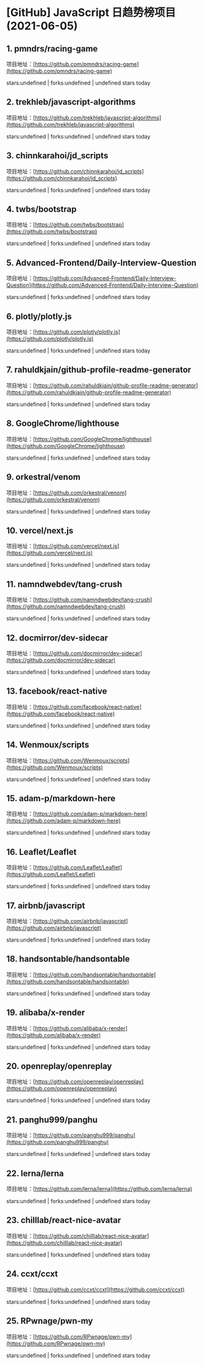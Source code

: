 # [GitHub] JavaScript 日趋势榜项目(2021-06-05)

## 1. pmndrs/racing-game 

项目地址：[https://github.com/pmndrs/racing-game](https://github.com/pmndrs/racing-game)

stars:undefined | forks:undefined | undefined stars today 



## 2. trekhleb/javascript-algorithms 

项目地址：[https://github.com/trekhleb/javascript-algorithms](https://github.com/trekhleb/javascript-algorithms)

stars:undefined | forks:undefined | undefined stars today 



## 3. chinnkarahoi/jd_scripts 

项目地址：[https://github.com/chinnkarahoi/jd_scripts](https://github.com/chinnkarahoi/jd_scripts)

stars:undefined | forks:undefined | undefined stars today 



## 4. twbs/bootstrap 

项目地址：[https://github.com/twbs/bootstrap](https://github.com/twbs/bootstrap)

stars:undefined | forks:undefined | undefined stars today 



## 5. Advanced-Frontend/Daily-Interview-Question 

项目地址：[https://github.com/Advanced-Frontend/Daily-Interview-Question](https://github.com/Advanced-Frontend/Daily-Interview-Question)

stars:undefined | forks:undefined | undefined stars today 



## 6. plotly/plotly.js 

项目地址：[https://github.com/plotly/plotly.js](https://github.com/plotly/plotly.js)

stars:undefined | forks:undefined | undefined stars today 



## 7. rahuldkjain/github-profile-readme-generator 

项目地址：[https://github.com/rahuldkjain/github-profile-readme-generator](https://github.com/rahuldkjain/github-profile-readme-generator)

stars:undefined | forks:undefined | undefined stars today 



## 8. GoogleChrome/lighthouse 

项目地址：[https://github.com/GoogleChrome/lighthouse](https://github.com/GoogleChrome/lighthouse)

stars:undefined | forks:undefined | undefined stars today 



## 9. orkestral/venom 

项目地址：[https://github.com/orkestral/venom](https://github.com/orkestral/venom)

stars:undefined | forks:undefined | undefined stars today 



## 10. vercel/next.js 

项目地址：[https://github.com/vercel/next.js](https://github.com/vercel/next.js)

stars:undefined | forks:undefined | undefined stars today 



## 11. namndwebdev/tang-crush 

项目地址：[https://github.com/namndwebdev/tang-crush](https://github.com/namndwebdev/tang-crush)

stars:undefined | forks:undefined | undefined stars today 



## 12. docmirror/dev-sidecar 

项目地址：[https://github.com/docmirror/dev-sidecar](https://github.com/docmirror/dev-sidecar)

stars:undefined | forks:undefined | undefined stars today 



## 13. facebook/react-native 

项目地址：[https://github.com/facebook/react-native](https://github.com/facebook/react-native)

stars:undefined | forks:undefined | undefined stars today 



## 14. Wenmoux/scripts 

项目地址：[https://github.com/Wenmoux/scripts](https://github.com/Wenmoux/scripts)

stars:undefined | forks:undefined | undefined stars today 



## 15. adam-p/markdown-here 

项目地址：[https://github.com/adam-p/markdown-here](https://github.com/adam-p/markdown-here)

stars:undefined | forks:undefined | undefined stars today 



## 16. Leaflet/Leaflet 

项目地址：[https://github.com/Leaflet/Leaflet](https://github.com/Leaflet/Leaflet)

stars:undefined | forks:undefined | undefined stars today 



## 17. airbnb/javascript 

项目地址：[https://github.com/airbnb/javascript](https://github.com/airbnb/javascript)

stars:undefined | forks:undefined | undefined stars today 



## 18. handsontable/handsontable 

项目地址：[https://github.com/handsontable/handsontable](https://github.com/handsontable/handsontable)

stars:undefined | forks:undefined | undefined stars today 



## 19. alibaba/x-render 

项目地址：[https://github.com/alibaba/x-render](https://github.com/alibaba/x-render)

stars:undefined | forks:undefined | undefined stars today 



## 20. openreplay/openreplay 

项目地址：[https://github.com/openreplay/openreplay](https://github.com/openreplay/openreplay)

stars:undefined | forks:undefined | undefined stars today 



## 21. panghu999/panghu 

项目地址：[https://github.com/panghu999/panghu](https://github.com/panghu999/panghu)

stars:undefined | forks:undefined | undefined stars today 



## 22. lerna/lerna 

项目地址：[https://github.com/lerna/lerna](https://github.com/lerna/lerna)

stars:undefined | forks:undefined | undefined stars today 



## 23. chilllab/react-nice-avatar 

项目地址：[https://github.com/chilllab/react-nice-avatar](https://github.com/chilllab/react-nice-avatar)

stars:undefined | forks:undefined | undefined stars today 



## 24. ccxt/ccxt 

项目地址：[https://github.com/ccxt/ccxt](https://github.com/ccxt/ccxt)

stars:undefined | forks:undefined | undefined stars today 



## 25. RPwnage/pwn-my 

项目地址：[https://github.com/RPwnage/pwn-my](https://github.com/RPwnage/pwn-my)

stars:undefined | forks:undefined | undefined stars today 



